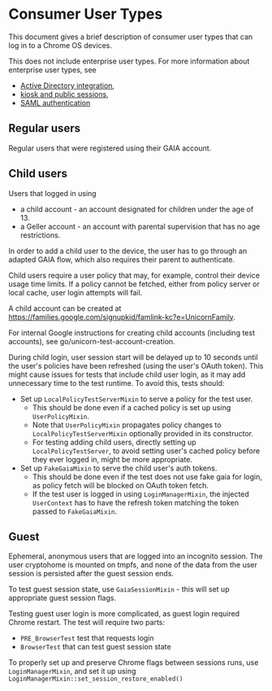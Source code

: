 # Consumer User Types

This document gives a brief description of consumer user types that can log in
to a Chrome OS devices.

This does not include enterprise user types. For more information about
enterprise user types, see
*   [Active Directory integration](../enterprise/active_directory_integration.md),
*   [kiosk and public sessions](../enterprise/kiosk_public_session.md),
*   [SAML authentication](../enterprise/saml_authentication.md)

## Regular users

Regular users that were registered using their GAIA account.


## Child users

Users that logged in using
*   a child account - an account designated for children under the age of 13.
*   a Geller account - an account with parental supervision that has no age
    restrictions.

In order to add a child user to the device, the user has to go through an
adapted GAIA flow, which also requires their parent to authenticate.

Child users require a user policy that may, for example, control their device
usage time limits. If a policy cannot be fetched, either from policy server or
local cache, user login attempts will fail.

A child account can be created at
https://families.google.com/signupkid/famlink-kc?e=UnicornFamily.

For internal Google instructions for creating child accounts (including test
accounts), see go/unicorn-test-account-creation.

During child login, user session start will be delayed up to 10 seconds until
the user's policies have been refreshed (using the user's OAuth token). This
might cause issues for tests that include child user login, as it may add
unnecessary time to the test runtime. To avoid this, tests should:
*   Set up `LocalPolicyTestServerMixin` to serve a policy for the test user.
    *   This should be done even if a cached policy is set up using
        `UserPolicyMixin`.
    *   Note that `UserPolicyMixin` propagates policy changes to
        `LocalPolicyTestServerMixin` optionally provided in its constructor.
    *   For testing adding child users, directly setting up
        `LocalPolicyTestServer`, to avoid setting user's cached policy before
        they ever logged in, might be more appropriate.
*   Set up `FakeGaiaMixin` to serve the child user's auth tokens.
    *   This should be done even if the test does not use fake gaia for login,
        as policy fetch will be blocked on OAuth token fetch.
    *   If the test user is logged in using `LoginManagerMixin`, the injected
        `UserContext` has to have the refresh token matching the token passed to
        `FakeGaiaMixin`.

## Guest

Ephemeral, anonymous users that are logged into an incognito session. The user
cryptohome is mounted on tmpfs, and none of the data from the user session is
persisted after the guest session ends.

To test guest session state, use `GaiaSessionMixin` - this will set up
appropriate guest session flags.

Testing guest user login is more complicated, as guest login required Chrome
restart. The test will require two parts:
*   `PRE_BrowserTest` test that requests login
*   `BrowserTest` that can test guest session state

To properly set up and preserve Chrome flags between sessions runs, use
`LoginManagerMixin`, and set it up using
`LoginManagerMixin::set_session_restore_enabled()`

